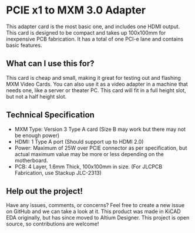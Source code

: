 # PCIE x1 to MXM 3.0 Adapter

This adapter card is the most basic one, and includes one HDMI output.
This card is designed to be compact and takes up 100x100mm for inexpensive
PCB fabrication. It has a total of one PCI-e lane and contains basic features.

## What can I use this for?

This card is cheap and small, making it great for testing out and flashing MXM Video Cards.
You can also use it as a video adapter in a machine that needs one, like a server or theater PC.
This card will fit in a full height slot, but not a half height slot.

## Technical Specification

- MXM Type: Version 3 Type A card (Size B may work but there may not be enough power)
- HDMI: 1 Type A port (Should support up to HDMI 2.0)
- Power: Maximum of 25W over PCIE connector as per specification, but actual maximum value may be more or less depending on the motherboard.
- PCB: 4 Layer, 1.6mm Thick, 100x100mm in size. (For JLCPCB Fabrication, use Stackup JLC-2313)

## Help out the project!

Have any issues, comments, or concerns? 
Feel free to create a new issue on GitHub and we can take a look at it.
This product was made in KiCAD EDA originally, but has since moved to Altium Designer.
This project is open source, so contributions are welcome!
